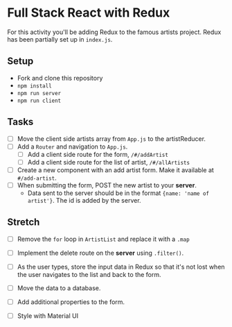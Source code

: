 # Full Stack React with Redux

For this activity you'll be adding Redux to the famous artists project. Redux has been partially set up in `index.js`.

## Setup

- Fork and clone this repository
- `npm install`
- `npm run server`
- `npm run client`

## Tasks

- [ ] Move the client side artists array from `App.js` to the artistReducer.
- [ ] Add a `Router` and navigation to `App.js`.
   - [ ] Add a client side route for the form, `/#/addArtist`
   - [ ] Add a client side route for the list of artist, `/#/allArtists`
- [ ] Create a new component with an add artist form. Make it available at `#/add-artist`.
- [ ] When submitting the form, POST the new artist to your **server**.
   - Data sent to the server should be in the format `{name: 'name of artist'}`. The id is added by the server.


## Stretch

- [ ] Remove the `for` loop in `ArtistList` and replace it with a `.map`
- [ ] Implement the delete route on the **server** using `.filter()`.
- [ ] As the user types, store the input data in Redux so that it's not lost when the user navigates to the list and back to the form.
- [ ] Move the data to a database.
- [ ] Add additional properties to the form.
- [ ] Style with Material UI

